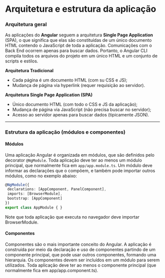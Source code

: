 # Arquitetura e estrutura da aplicação

###  Arquitetura geral

As aplicações do **Angular** seguem a arquitetura **Single Page Application** (SPA), o que significa que elas são constituídas de um único documento HTML contendo o JavaScript de toda a aplicação. Comunicações com o Back End ocorrem apenas para buscar dados. Portanto, o Angular CLI compila todos os arquivos do projeto em um único HTML e um conjunto de scripts e estilos.

**Arquitetura Tradicional**

- Cada página é um documento HTML (com su CSS e JS);
- Mudança de página via hyperlink (requer requisição ao servidor).

**Arquitetura Single Page Application (SPA)**

- Único documento HTML (com todo o CSS e JS da aplicação);
- Mudança de página via JavaScript (não precisa buscar no servidor);
- Acesso ao servidor apenas para buscar dados (tipicamente JSON).

---

### Estrutura da aplicação (módulos e componentes)

#### Módulos

Uma aplicação Angular é organizada em módulos, que são definidos pelo decorator `@NgModule`. Toda aplicação deve ter ao menos um módulo principal, que normalmente fica em `app/app.module.ts`. Um módulo deve informar as declarações que o compõem, e também pode importar outros módulos, como no exemplo abaixo:

```typescript
@NgModule({
 declarations: [AppComponent, PanelComponent],
 imports: [BrowserModule],
 bootstrap: [AppComponent]
})
export class AppModule { }
```

Note que toda aplicação que executa no navegador deve importar BrowserModule.

#### Componentes

Componentes são o mais importante conceito do Angular. A aplicação é construída por meio da declaração e uso de componentes partindo de um componente principal, que pode usar outros componentes, formando uma hierarquia. Os componentes devem ser incluídos em um módulo para serem utilizados. Toda aplicação deve ter ao menos o componente principal (que normalmente fica em app/app.component.ts).

